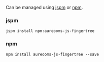 Can be managed using
[jspm](http://jspm.io)
or [npm](https://github.com/npm/npm).

### jspm
```terminal
jspm install npm:aureooms-js-fingertree
```

### npm
```terminal
npm install aureooms-js-fingertree --save
```
